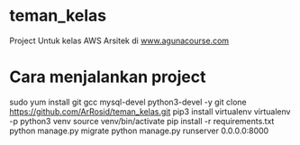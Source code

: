 # teman_kelas
Project Untuk kelas AWS Arsitek di www.agunacourse.com

# Cara menjalankan project
sudo yum install git gcc mysql-devel python3-devel -y
git clone https://github.com/ArRosid/teman_kelas.git
pip3 install virtualenv
virtualenv -p python3 venv
source venv/bin/activate
pip install -r requirements.txt
python manage.py migrate
python manage.py runserver 0.0.0.0:8000
